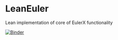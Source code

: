 # LeanEuler
Lean implementation of core of EulerX functionality

[![Binder](https://mybinder.org/badge_logo.svg)](https://mybinder.org/v2/gh/idaks/LeanEuler/master)
